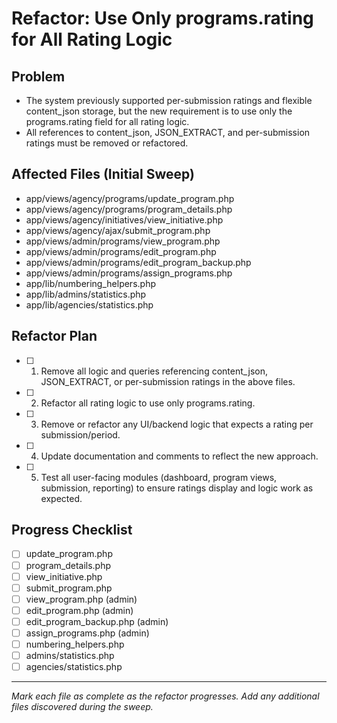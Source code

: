 # Refactor: Use Only programs.rating for All Rating Logic

## Problem
- The system previously supported per-submission ratings and flexible content_json storage, but the new requirement is to use only the programs.rating field for all rating logic.
- All references to content_json, JSON_EXTRACT, and per-submission ratings must be removed or refactored.

## Affected Files (Initial Sweep)
- app/views/agency/programs/update_program.php
- app/views/agency/programs/program_details.php
- app/views/agency/initiatives/view_initiative.php
- app/views/agency/ajax/submit_program.php
- app/views/admin/programs/view_program.php
- app/views/admin/programs/edit_program.php
- app/views/admin/programs/edit_program_backup.php
- app/views/admin/programs/assign_programs.php
- app/lib/numbering_helpers.php
- app/lib/admins/statistics.php
- app/lib/agencies/statistics.php

## Refactor Plan
- [ ] 1. Remove all logic and queries referencing content_json, JSON_EXTRACT, or per-submission ratings in the above files.
- [ ] 2. Refactor all rating logic to use only programs.rating.
- [ ] 3. Remove or refactor any UI/backend logic that expects a rating per submission/period.
- [ ] 4. Update documentation and comments to reflect the new approach.
- [ ] 5. Test all user-facing modules (dashboard, program views, submission, reporting) to ensure ratings display and logic work as expected.

## Progress Checklist
- [ ] update_program.php
- [ ] program_details.php
- [ ] view_initiative.php
- [ ] submit_program.php
- [ ] view_program.php (admin)
- [ ] edit_program.php (admin)
- [ ] edit_program_backup.php (admin)
- [ ] assign_programs.php (admin)
- [ ] numbering_helpers.php
- [ ] admins/statistics.php
- [ ] agencies/statistics.php

---

*Mark each file as complete as the refactor progresses. Add any additional files discovered during the sweep.* 